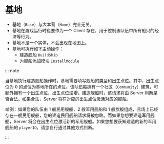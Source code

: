 # 基地

- 基地（`Base`）与大本营（`Home`）完全无关。
- 基地在游戏运行时也要作为一个 Client 存在，用于控制该队伍中所有船只的经济等行为。
- 基地不是一个实体，不会出现在地图上。
- 基地可执行如下主动操作：
  - 建造舰船 `BuildShip`
  - 为舰船添加模块 `InstallModule`

::: note

当基地执行建造舰船操作时，基地需要填写舰船的类型和出生点位。其中，出生点位为 0 的点位为基地所在的点位。该队伍每拥有一个社区（`Community`）建筑，可额外拥有一个出生点位，出生点位递增。建造舰船时，该请求将由 Server 判断是否合法。如果合法，Server 将在对应的出生点位激活对应的舰船。

举例：如果您的队伍由 1 艘民用舰船、2 艘军用舰船和 1 艘旗舰组成，且场上已经存在一艘民用舰船，您的建造民用舰船请求将被忽略。而如果您想要建造军用舰船，Server 将会在出生点位激活新的军用舰船。如果您想要获知建造的新的军用舰船的 `playerID`，请您自行通过其他方式判断。

:::